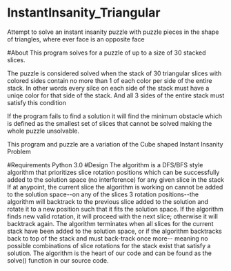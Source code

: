 # InstantInsanity_Triangular
Attempt to solve an instant insanity puzzle with puzzle pieces in the shape of triangles, where ever face is an opposite face

#About
This program solves for a puzzle of up to a size of 30 stacked slices.

The puzzle is considered solved when the stack of 30 triangular slices with colored sides contain no more than 1 of each color per side of the entire stack.
In other words every silce on each side of the stack must have a uniqe color for that side of the stack. And all 3 sides of the entire stack must satisfy this condition

If the program fails to find a solution it will find the minimum obstacle which is defined as the smallest set of slices that cannot be solved making the whole puzzle unsolvable.

This program and puzzle are a variation of the Cube shaped Instant Insanity Problem

#Requirements
Python 3.0
#Design
The algorithm is a DFS/BFS style algorithm that prioritizes slice rotation positions which can be
successfully added to the solution space (no interference) for any given slice in the stack
If at anypoint, the current slice the algorithm is working on cannot be added to the solution
space--on any of the slices 3 rotation positions--the algorithm will backtrack to the previous slice
added to the solution and rotate it to a new position such that it fits the solution space.
If the algorithm finds new valid rotation, it will proceed with the next slice; otherwise it will
backtrack again.
The algorithm terminates when all slices for the current stack have been added to the solution
space, or if the algorithm backtracks back to top of the stack and must back-track once more--
meaning no possible combinations of slice rotations for the stack exist that satisfy a solution.
The algorithm is the heart of our code and can be found as the solve() function in our source
code.
